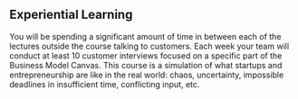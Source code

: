 ## Experiential Learning

You will be spending a significant amount of time in between each of the lectures outside the course talking to customers. Each week your team will conduct at least 10 customer interviews focused on a specific part of the Business Model Canvas. This course is a simulation of what startups and entrepreneurship are like in the real world: chaos, uncertainty, impossible deadlines in insufficient time, conflicting input, etc.
